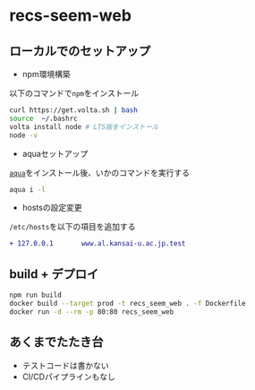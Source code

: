 # recs-seem-web

## ローカルでのセットアップ

- npm環境構築

以下のコマンドで`npm`をインストール

``` sh
curl https://get.volta.sh | bash
source  ~/.bashrc
volta install node # LTS版をインストール
node -v
```

- aquaセットアップ

[`aqua`](#how-to-install-aqua)をインストール後、いかのコマンドを実行する

``` sh
aqua i -l
```

- hostsの設定変更

`/etc/hosts`を以下の項目を追加する

``` diff
+ 127.0.0.1       www.al.kansai-u.ac.jp.test
```

## build + デプロイ

``` sh
npm run build
docker build --target prod -t recs_seem_web . -f Dockerfile 
docker run -d --rm -p 80:80 recs_seem_web
```

## あくまでたたき台

- テストコードは書かない
- CI/CDパイプラインもなし
